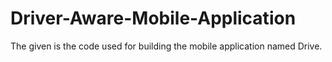 # Driver-Aware-Mobile-Application
The given is the code used for building the mobile application named Drive. 
